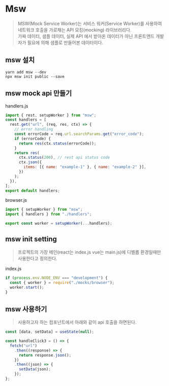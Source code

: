 # Msw

> MSW(Mock Service Worker)는 서비스 워커(Service Worker)를 사용하여 네트워크 호출을 가로채는 API 모킹(mocking) 라이브러리다.  
> 가짜 데이터, 샘플 데이터, 실제 API 에서 받아온 데이터가 아닌 프론트앤드 개발자가 필요에 의해 샘플로 만들어본 데이터이다.

## msw 설치

```
yarn add msw --dev
npx msw init public --save
```

## msw mock api 만들기

handlers.js

```js
import { rest, setupWorker } from "msw";
const handlers = [
  rest.get("url", (req, res, ctx) => {
    // error handling
    const errorCode = req.url.searchParams.get("error_code");
    if (errorCode) {
      return res(ctx.status(errorCode));
    }
    return res(
      ctx.status(200), // rest api status code
      ctx.json({
        items: [{ name: "example-1" }, { name: "example-2" }],
      })
    );
  }),
];
export default handlers;
```

browser.js

```js
import { setupWorker } from "msw";
import { handlers } from "./handlers";

export const worker = setupWorker(...handlers);
```

## msw init setting

> 프로젝트의 가장 메인(react는 index.js vue는 main.js)에 디벨롭 환경일때만 사용한다고 정의한다.

index.js

```js
if (process.env.NODE_ENV === "development") {
  const { worker } = require("./mocks/browser");
  worker.start();
}
```

## msw 사용하기

> 사용하고자 하는 컴포넌트에서 아래와 같이 api 호출을 하면된다.

```js
const [data, setData] = useState(null);

const handleClick3 = () => {
  fetch("url")
    .then((response) => {
      return response.json();
    })
    .then((json) => {
      setData(json);
    });
};
```
